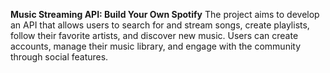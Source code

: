 **Music Streaming API: Build Your Own Spotify**
The project aims to develop an API that allows users to search for and stream songs, create playlists, follow their favorite artists, and discover new music. Users can create accounts, manage their music library, and engage with the community through social features.
